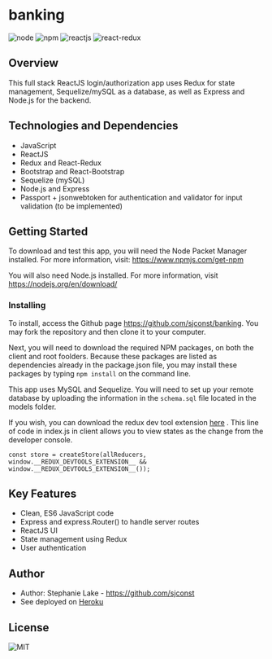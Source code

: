 # banking
![node](https://img.shields.io/node/v/express) ![npm](https://img.shields.io/npm/v/express) ![reactjs](https://img.shields.io/badge/ReactJS-v16.12.0-green) ![react-redux](https://img.shields.io/badge/react--redux-v7.1.3-green)

## Overview
This full stack ReactJS login/authorization app uses Redux for state management, Sequelize/mySQL as a database, as well as Express and Node.js for the backend.

## Technologies and Dependencies
- JavaScript
- ReactJS
- Redux and React-Redux
- Bootstrap and React-Bootstrap
- Sequelize (mySQL)
- Node.js and Express
- Passport + jsonwebtoken for authentication and validator for input validation (to be implemented)

## Getting Started

To download and test this app, you will need the Node Packet Manager installed.  For more information, visit: <https://www.npmjs.com/get-npm>

You will also need Node.js installed.  For more information, visit <https://nodejs.org/en/download/>

### Installing

To install, access the Github page <https://github.com/sjconst/banking>.  You may fork the repository and then clone it to your computer.  

Next, you will need to download the required NPM packages, on both the client and root foolders. Because these packages are listed as dependencies already in the package.json file, you may install these packages by typing `npm install` on the command line. 

This app uses MySQL and Sequelize. You will need to set up your remote database by uploading the information in the `schema.sql` file located in the models folder. 

If you wish, you can download the redux dev tool extension [here](https://chrome.google.com/webstore/detail/redux-devtools/lmhkpmbekcpmknklioeibfkpmmfibljd?hl=en) . This line of code in index.js in client allows you to view states as the change from the developer console. 

``` 
const store = createStore(allReducers, window.__REDUX_DEVTOOLS_EXTENSION__ && window.__REDUX_DEVTOOLS_EXTENSION__());

```

## Key Features

* Clean, ES6 JavaScript code
* Express and express.Router() to handle server routes
* ReactJS UI 
* State management using Redux
* User authentication

## Author

* Author: Stephanie Lake - https://github.com/sjconst
* See deployed on [Heroku](https://morning-reaches-86783.herokuapp.com/)

## License

![MIT](https://img.shields.io/bower/l/bootstrap)
